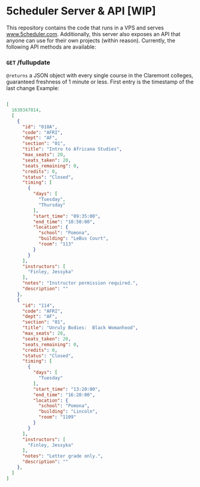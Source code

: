 # 5cheduler Server & API [WIP]
This repository contains the code that runs in a VPS and serves www.5cheduler.com.
Additionally, this server also exposes an API that anyone can use for their own projects (within reason).
Currently, the following API methods are available:
### `GET` /fullupdate
`@returns` a JSON object with every single course in the Claremont colleges, guaranteed freshness of 1 minute or less.
First entry is the timestamp of the last change
Example:
```json

[
  1630347014,
  [
    {
      "id": "010A",
      "code": "AFRI",
      "dept": "AF",
      "section": "01",
      "title": "Intro to Africana Studies",
      "max_seats": 20,
      "seats_taken": 20,
      "seats_remaining": 0,
      "credits": 0,
      "status": "Closed",
      "timing": [
        {
          "days": [
            "Tuesday",
            "Thursday"
          ],
          "start_time": "09:35:00",
          "end_time": "10:50:00",
          "location": {
            "school": "Pomona",
            "building": "LeBus Court",
            "room": "113"
          }
        }
      ],
      "instructors": [
        "Finley, Jessyka"
      ],
      "notes": "Instructor permission required.",
      "description": ""
    },
    {
      "id": "114",
      "code": "AFRI",
      "dept": "AF",
      "section": "01",
      "title": "Unruly Bodies:  Black Womanhood",
      "max_seats": 20,
      "seats_taken": 20,
      "seats_remaining": 0,
      "credits": 0,
      "status": "Closed",
      "timing": [
        {
          "days": [
            "Tuesday"
          ],
          "start_time": "13:20:00",
          "end_time": "16:20:00",
          "location": {
            "school": "Pomona",
            "building": "Lincoln",
            "room": "1109"
          }
        }
      ],
      "instructors": [
        "Finley, Jessyka"
      ],
      "notes": "Letter grade only.",
      "description": ""
    },
  ]
]
```